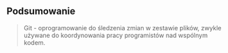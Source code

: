 ## Podsumowanie
> Git - oprogramowanie do śledzenia zmian w zestawie plików, zwykle używane do koordynowania pracy programistów nad wspólnym kodem.
